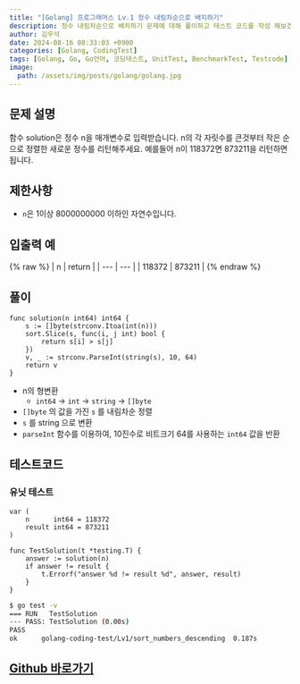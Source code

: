 ```yaml
---
title: "[Golang] 프로그래머스 Lv.1 정수 내림차순으로 배치하기"
description: 정수 내림차순으로 배치하기 문제에 대해 풀이하고 테스트 코드를 작성 해보겠습니다.
author: 김우석
date: 2024-08-16 08:33:03 +0900
categories: [Golang, CodingTest]
tags: [Golang, Go, Go언어, 코딩테스트, UnitTest, BenchmarkTest, Testcode]
image:
  path: /assets/img/posts/golang/golang.jpg
---
```


## 문제 설명
함수 solution은 정수 n을 매개변수로 입력받습니다. n의 각 자릿수를 큰것부터 작은 순으로 정렬한 새로운 정수를 리턴해주세요. 예를들어 n이 118372면 873211을 리턴하면 됩니다.


## 제한사항
- `n`은 1이상 8000000000 이하인 자연수입니다.


## 입출력 예
{% raw %}
| n | return |
| --- | --- |
| 118372 | 873211 |
{% endraw %}


## 풀이 
```golang
func solution(n int64) int64 {
	s := []byte(strconv.Itoa(int(n)))
	sort.Slice(s, func(i, j int) bool {
		return s[i] > s[j]
	})
	v, _ := strconv.ParseInt(string(s), 10, 64)
	return v
}
```

- n의 형변환
	- `int64` -> `int` -> `string` -> `[]byte`
- `[]byte` 의 값을 가진 `s` 를 내림차순 정렬
- `s` 를 string 으로 변환
- `parseInt` 함수를 이용하여, 10진수로 비트크기 64를 사용하는 `int64` 값을 반환


## 테스트코드
### 유닛 테스트
```golang
var (
	n      int64 = 118372
	result int64 = 873211
)

func TestSolution(t *testing.T) {
	answer := solution(n)
	if answer != result {
		t.Errorf("answer %d != result %d", answer, result)
	}
}

```

```bash
$ go test -v
=== RUN   TestSolution
--- PASS: TestSolution (0.00s)
PASS
ok      golang-coding-test/Lv1/sort_numbers_descending  0.187s
```


## [Github 바로가기](https://github.com/kr-goos/coding-test-solutions/tree/master/programmers/Lv1/sort_numbers_descending)